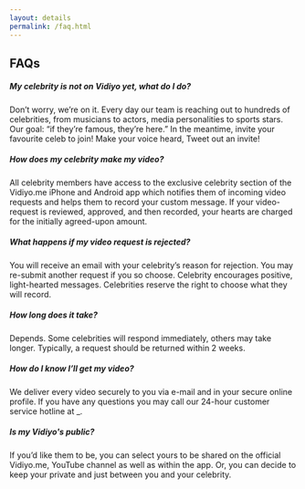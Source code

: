 ```yaml
---
layout: details
permalink: /faq.html
---
```


## FAQs
##### My celebrity is not on Vidiyo yet, what do I do?
Don’t worry, we’re on it. Every day our team is reaching out to hundreds of celebrities, from musicians to actors, media personalities to sports stars. Our goal: “if they’re famous, they’re here.” In the meantime, invite your favourite celeb to join! Make your voice heard, Tweet out an invite!


##### How does my celebrity make my video?
All celebrity members have access to the exclusive celebrity section of the Vidiyo.me iPhone and Android app which notifies them of incoming video requests and helps them to record your custom message. If your video-request is reviewed, approved, and then recorded, your hearts are charged for the initially agreed-upon amount.


##### What happens if my video request is rejected?
You will receive an email with your celebrity’s reason for rejection. You may re-submit another request if you so choose. Celebrity encourages positive, light-hearted messages. Celebrities reserve the right to choose what they will record.


##### How long does it take?
Depends. Some celebrities will respond immediately, others may take longer. Typically, a request should be returned within 2 weeks.


##### How do I know I’ll get my video?
We deliver every video securely to you via e-mail and in your secure online profile. If you have any questions you may call our 24-hour customer service hotline at _.


##### Is my Vidiyo's public?
If you’d like them to be, you can select yours to be shared on the official Vidiyo.me, YouTube channel as well as within the app. Or, you can decide to keep your private and just between you and your celebrity. 
